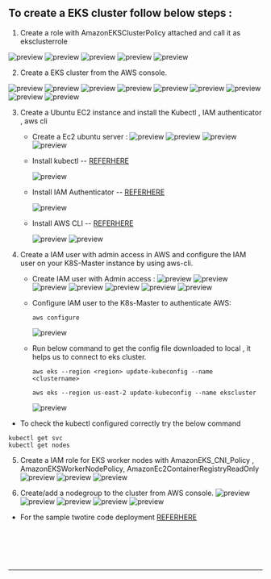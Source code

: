 
## To create a EKS cluster follow below steps :

1. Create a role with AmazonEKSClusterPolicy attached and call it as eksclusterrole

![preview](../img/EKS1.png)
![preview](../img/EKS2.png)
![preview](../img/EKS3.png)
![preview](../img/EKS4.png)
![preview](../img/EKS5.png)

2. Create a EKS cluster from the AWS console.

![preview](../img/EKS6.png)
![preview](../img/EKS7.png)
![preview](../img/EKS8.png)
![preview](../img/EKS9.png)
![preview](../img/EKS10.png)
![preview](../img/EKS11.png)
![preview](../img/EKS12.png)
![preview](../img/EKS13.png)
![preview](../img/EKS14.png)


3. Create a Ubuntu EC2 instance and install the Kubectl , IAM authenticator , aws cli 
    * Create a Ec2 ubuntu server :
      ![preview](../img/EKS15.png)
      ![preview](../img/EKS16.png)
      ![preview](../img/EKS17.png)
      ![preview](../img/EKS18.png)

    * Install kubectl -- [REFERHERE](https://docs.aws.amazon.com/eks/latest/userguide/install-kubectl.html)

      ![preview](../img/EKS19.png)

    * Install IAM Authenticator -- [REFERHERE](https://docs.aws.amazon.com/eks/latest/userguide/install-aws-iam-authenticator.html)

      ![preview](../img/EKS20.png)

    * Install AWS CLI -- [REFERHERE](https://docs.aws.amazon.com/cli/latest/userguide/install-cliv2-linux.html)

      ![preview](../img/EKS22.png)
      ![preview](../img/EKS21.png)
    


4. Create a IAM user with admin access in AWS  and configure the IAM user on  your K8S-Master instance by using aws-cli.
    * Create IAM user with Admin access :
      ![preview](../img/EKS23.png)
      ![preview](../img/EKS24.png)
      ![preview](../img/EKS25.png)
      ![preview](../img/EKS26.png)
      ![preview](../img/EKS27.png)
      ![preview](../img/EKS28.png)
      ![preview](../img/EKS29.png)
    * Configure IAM user to the K8s-Master to authenticate AWS: 

        ```
        aws configure 

        ```
      ![preview](../img/EKS30.png)

    * Run below command to get the config file downloaded to local , it helps us to connect to eks cluster.

      ```
      aws eks --region <region> update-kubeconfig --name <clustername>

      aws eks --region us-east-2 update-kubeconfig --name ekscluster

      ```
      ![preview](../img/EKS31.png)


* To check the kubectl configured correctly try the below command

```
kubectl get svc 
kubectl get nodes
```


5. Create a IAM role for EKS worker nodes with AmazonEKS_CNI_Policy , AmazonEKSWorkerNodePolicy, AmazonEc2ContainerRegistryReadOnly
![preview](../images/kub8.png)
![preview](../images/kub9.png)
![preview](../images/kub10.png)

6. Create/add a nodegroup to the cluster  from AWS console.
![preview](../images/kub11.png)
![preview](../images/kub12.png)
![preview](../images/kub13.png)
![preview](../images/kub14.png)
![preview](../images/kub15.png)




* For the sample twotire code deployment [REFERHERE](https://github.com/learnitguide/kubernetes-knote)

<br/>
<br/>
<br/>
<br/>

* * * 

<br/>
<br/>
<br/>
<br/>